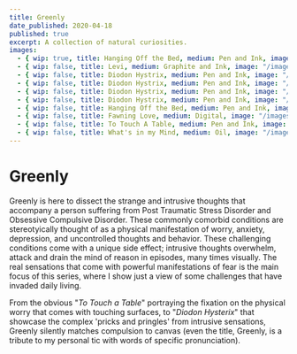 ```yaml
---
title: Greenly
date_published: 2020-04-18
published: true
excerpt: A collection of natural curiosities.
images:
  - { wip: true, title: Hanging Off the Bed, medium: Pen and Ink, image: "/images/1-hanging-off-the-bed.webp" }
  - { wip: false, title: Levi, medium: Graphite and Ink, image: "/images/2+levi_graphite-and-ink.webp" }
  - { wip: false, title: Diodon Hystrix, medium: Pen and Ink, image: "/images/4+Diodon-Hystrix_Pen-and-Ink.jpg" }
  - { wip: false, title: Diodon Hystrix, medium: Pen and Ink, image: "/images/5+Diodon-Hystrix_Pen-and-Ink.jpg" }
  - { wip: false, title: Diodon Hystrix, medium: Pen and Ink, image: "/images/6+Diodon-Hystrix_Pen-and-Ink.jpg" }
  - { wip: false, title: Diodon Hystrix, medium: Pen and Ink, image: "/images/7+Diodon-Hystrix_Pen-and-Ink.jpg" }
  - { wip: false, title: Hanging Off the Bed, medium: Pen and Ink, image: "/images/Hanging Off the Bed_Pen and Ink.jpg" }
  - { wip: false, title: Fawning Love, medium: Digital, image: "/images/Fawning Love.png" }
  - { wip: false, title: To Touch A Table, medium: Pen and Ink, image: "/images/To Touch A Table_Pen and Ink.JPG" }
  - { wip: false, title: What's in my Mind, medium: Oil, image: "/images/What's in my Mind_Oil.jpg" }
---
```


# Greenly

Greenly is here to dissect the strange and intrusive thoughts that accompany a person suffering from Post Traumatic Stress Disorder and Obsessive Compulsive Disorder. These commonly comorbid conditions are stereotyically thought of as a physical manifestation of worry, anxiety, depression, and uncontrolled thoughts and behavior. These challenging conditions come with a unique side effect; intrusive thoughts overwhelm, attack and drain the mind of reason in episodes, many times visually. The real sensations that come with powerful manifestations of fear is the main focus of this series, where I show just a view of some challenges that have invaded daily living.

From the obvious "*To Touch a Table*" portraying the fixation on the physical worry that comes with touching surfaces, to "*Diodon Hysterix*" that showcase the complex 'pricks and pringles' from intrusive sensations, Greenly silently matches compulsion to canvas (even the title, Greenly, is a tribute to my personal tic with words of specific pronunciation).
